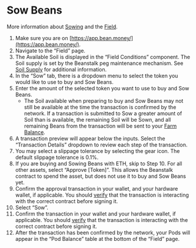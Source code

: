 # Sow Beans

More information about [Sowing](https://docs.bean.money/additional-resources/glossary#sow) and the [Field](https://docs.bean.money/farm/field).

1. Make sure you are on [https://app.bean.money/](https://app.bean.money/).
2. Navigate to the “Field” page.
3. The Available Soil is displayed in the “Field Conditions” component. The Soil supply is set by the Beanstalk peg maintenance mechanism. See [Soil Supply](https://docs.bean.money/peg-maintenance/overview#soil-supply) for additional information.
4. In the “Sow” tab, there is a dropdown menu to select the token you would like to use to buy and Sow Beans.
5. Enter the amount of the selected token you want to use to buy and Sow Beans.
   * The Soil available when preparing to buy and Sow Beans may not still be available at the time the transaction is confirmed by the network. If a transaction is submitted to Sow a greater amount of Soil than is available, the remaining Soil will be Sown, and all remaining Beans from the transaction will be sent to your [Farm Balance](https://docs.bean.money/additional-resources/glossary#farm-assets).
6. A transaction preview will appear below the inputs. Select the “Transaction Details” dropdown to review each step of the transaction.
7. You may select a slippage tolerance by selecting the gear icon. The default slippage tolerance is 0.1%.
8. If you are buying and Sowing Beans with ETH, skip to Step 10. For all other assets, select “Approve \[Token]”. This allows the Beanstalk contract to spend the asset, but does not use it to buy and Sow Beans yet.
9. Confirm the approval transaction in your wallet, and your hardware wallet, if applicable. You should [verify](https://docs.bean.money/additional-resources/contracts) that the transaction is interacting with the correct contract before signing it.
10. Select “Sow”.
11. Confirm the transaction in your wallet and your hardware wallet, if applicable. You should [verify](https://docs.bean.money/additional-resources/contracts) that the transaction is interacting with the correct contract before signing it.
12. After the transaction has been confirmed by the network, your Pods will appear in the “Pod Balance” table at the bottom of the “Field” page.
